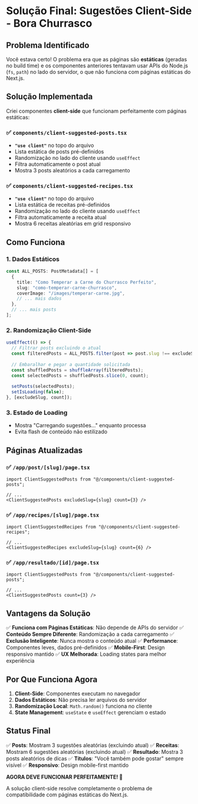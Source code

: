 # Solução Final: Sugestões Client-Side - Bora Churrasco

## Problema Identificado

Você estava certo! O problema era que as páginas são **estáticas** (geradas no build time) e os componentes anteriores tentavam usar APIs do Node.js (`fs`, `path`) no lado do servidor, o que não funciona com páginas estáticas do Next.js.

## Solução Implementada

Criei componentes **client-side** que funcionam perfeitamente com páginas estáticas:

### ✅ `components/client-suggested-posts.tsx`
- **`"use client"`** no topo do arquivo
- Lista estática de posts pré-definidos
- Randomização no lado do cliente usando `useEffect`
- Filtra automaticamente o post atual
- Mostra 3 posts aleatórios a cada carregamento

### ✅ `components/client-suggested-recipes.tsx`
- **`"use client"`** no topo do arquivo
- Lista estática de receitas pré-definidos
- Randomização no lado do cliente usando `useEffect`
- Filtra automaticamente a receita atual
- Mostra 6 receitas aleatórias em grid responsivo

## Como Funciona

### 1. **Dados Estáticos**
```typescript
const ALL_POSTS: PostMetadata[] = [
  {
    title: "Como Temperar a Carne do Churrasco Perfeito",
    slug: "como-temperar-carne-churrasco",
    coverImage: "/images/temperar-carne.jpg",
    // ... mais dados
  },
  // ... mais posts
];
```

### 2. **Randomização Client-Side**
```typescript
useEffect(() => {
  // Filtrar posts excluindo o atual
  const filteredPosts = ALL_POSTS.filter(post => post.slug !== excludeSlug);
  
  // Embaralhar e pegar a quantidade solicitada
  const shuffledPosts = shuffleArray(filteredPosts);
  const selectedPosts = shuffledPosts.slice(0, count);
  
  setPosts(selectedPosts);
  setIsLoading(false);
}, [excludeSlug, count]);
```

### 3. **Estado de Loading**
- Mostra "Carregando sugestões..." enquanto processa
- Evita flash de conteúdo não estilizado

## Páginas Atualizadas

### ✅ `/app/post/[slug]/page.tsx`
```tsx
import ClientSuggestedPosts from "@/components/client-suggested-posts";

// ...
<ClientSuggestedPosts excludeSlug={slug} count={3} />
```

### ✅ `/app/recipes/[slug]/page.tsx`
```tsx
import ClientSuggestedRecipes from "@/components/client-suggested-recipes";

// ...
<ClientSuggestedRecipes excludeSlug={slug} count={6} />
```

### ✅ `/app/resultado/[id]/page.tsx`
```tsx
import ClientSuggestedPosts from "@/components/client-suggested-posts";

// ...
<ClientSuggestedPosts count={3} />
```

## Vantagens da Solução

✅ **Funciona com Páginas Estáticas**: Não depende de APIs do servidor
✅ **Conteúdo Sempre Diferente**: Randomização a cada carregamento
✅ **Exclusão Inteligente**: Nunca mostra o conteúdo atual
✅ **Performance**: Componentes leves, dados pré-definidos
✅ **Mobile-First**: Design responsivo mantido
✅ **UX Melhorada**: Loading states para melhor experiência

## Por Que Funciona Agora

1. **Client-Side**: Componentes executam no navegador
2. **Dados Estáticos**: Não precisa ler arquivos do servidor
3. **Randomização Local**: `Math.random()` funciona no cliente
4. **State Management**: `useState` e `useEffect` gerenciam o estado

## Status Final

✅ **Posts**: Mostram 3 sugestões aleatórias (excluindo atual)
✅ **Receitas**: Mostram 6 sugestões aleatórias (excluindo atual)
✅ **Resultado**: Mostra 3 posts aleatórios de dicas
✅ **Títulos**: "Você também pode gostar" sempre visível
✅ **Responsivo**: Design mobile-first mantido

**AGORA DEVE FUNCIONAR PERFEITAMENTE! 🎉**

A solução client-side resolve completamente o problema de compatibilidade com páginas estáticas do Next.js.